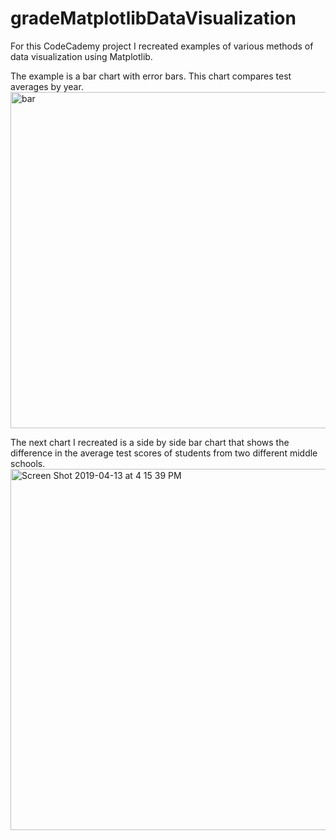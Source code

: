 # gradeMatplotlibDataVisualization
For this CodeCademy project I recreated examples of various methods of data visualization using Matplotlib. 

The example is a bar chart with error bars. This chart compares test averages by year. 
<img width="538" alt="bar" src="https://user-images.githubusercontent.com/46868984/55982632-9f11b400-5c99-11e9-8605-984d84e76a16.png">

The next chart I recreated is a side by side bar chart that shows the difference in the average test scores of students from two different middle schools. 
<img width="578" alt="Screen Shot 2019-04-13 at 4 15 39 PM" src="https://user-images.githubusercontent.com/46868984/56080934-7f000300-5e07-11e9-9fae-c170a0434b1e.png">
